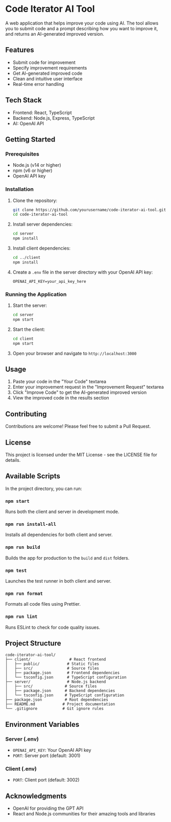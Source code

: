 # Code Iterator AI Tool

A web application that helps improve your code using AI. The tool allows you to submit code and a prompt describing how you want to improve it, and returns an AI-generated improved version.

## Features

- Submit code for improvement
- Specify improvement requirements
- Get AI-generated improved code
- Clean and intuitive user interface
- Real-time error handling

## Tech Stack

- Frontend: React, TypeScript
- Backend: Node.js, Express, TypeScript
- AI: OpenAI API

## Getting Started

### Prerequisites

- Node.js (v14 or higher)
- npm (v6 or higher)
- OpenAI API key

### Installation

1. Clone the repository:
   ```bash
   git clone https://github.com/yourusername/code-iterator-ai-tool.git
   cd code-iterator-ai-tool
   ```

2. Install server dependencies:
   ```bash
   cd server
   npm install
   ```

3. Install client dependencies:
   ```bash
   cd ../client
   npm install
   ```

4. Create a `.env` file in the server directory with your OpenAI API key:
   ```
   OPENAI_API_KEY=your_api_key_here
   ```

### Running the Application

1. Start the server:
   ```bash
   cd server
   npm start
   ```

2. Start the client:
   ```bash
   cd client
   npm start
   ```

3. Open your browser and navigate to `http://localhost:3000`

## Usage

1. Paste your code in the "Your Code" textarea
2. Enter your improvement request in the "Improvement Request" textarea
3. Click "Improve Code" to get the AI-generated improved version
4. View the improved code in the results section

## Contributing

Contributions are welcome! Please feel free to submit a Pull Request.

## License

This project is licensed under the MIT License - see the LICENSE file for details.

## Available Scripts

In the project directory, you can run:

### `npm start`

Runs both the client and server in development mode.

### `npm run install-all`

Installs all dependencies for both client and server.

### `npm run build`

Builds the app for production to the `build` and `dist` folders.

### `npm test`

Launches the test runner in both client and server.

### `npm run format`

Formats all code files using Prettier.

### `npm run lint`

Runs ESLint to check for code quality issues.

## Project Structure

```
code-iterator-ai-tool/
├── client/                 # React frontend
│   ├── public/            # Static files
│   ├── src/               # Source files
│   ├── package.json       # Frontend dependencies
│   └── tsconfig.json      # TypeScript configuration
├── server/                # Node.js backend
│   ├── src/              # Source files
│   ├── package.json      # Backend dependencies
│   └── tsconfig.json     # TypeScript configuration
├── package.json          # Root dependencies
├── README.md            # Project documentation
└── .gitignore           # Git ignore rules
```

## Environment Variables

### Server (.env)
- `OPENAI_API_KEY`: Your OpenAI API key
- `PORT`: Server port (default: 3001)

### Client (.env)
- `PORT`: Client port (default: 3002)

## Acknowledgments

- OpenAI for providing the GPT API
- React and Node.js communities for their amazing tools and libraries 